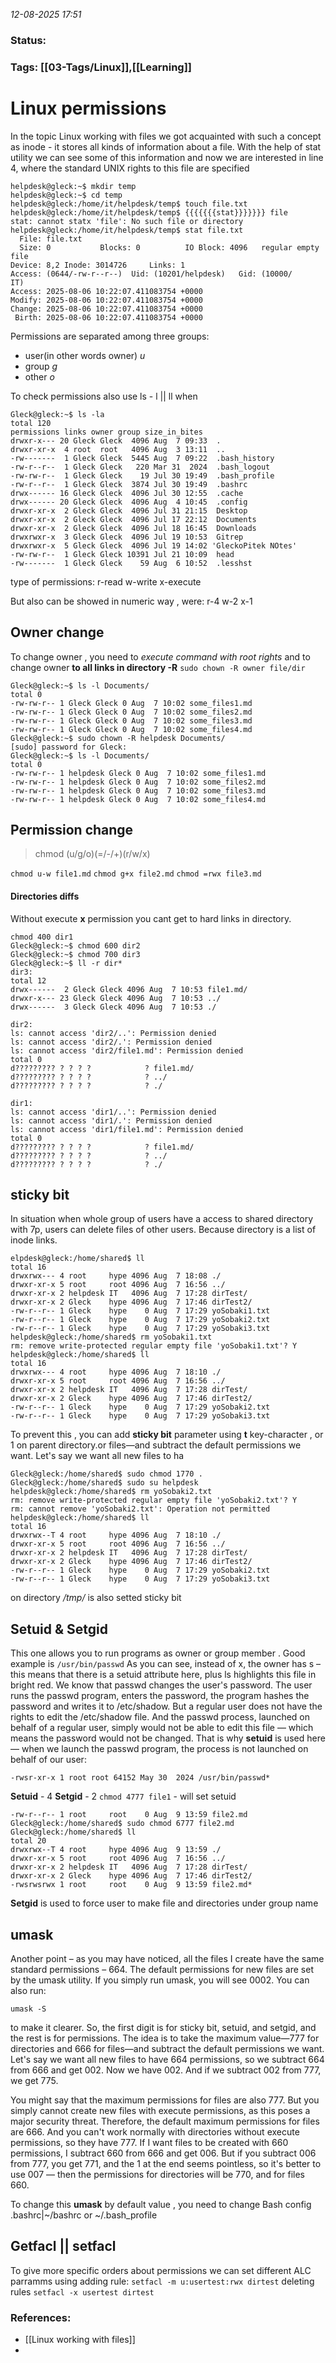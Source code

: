*12-08-2025 17:51*

### Status: 
  


### Tags: [[03-Tags/Linux]],[[Learning]]



# Linux permissions
In the topic Linux working with files we got acquainted with such a concept as inode - it stores all kinds of information about a file. With the help of stat utility we can see some of this information and now we are interested in line 4, where the standard UNIX rights to this file are specified
```
helpdesk@gleck:~$ mkdir temp
helpdesk@gleck:~$ cd temp
helpdesk@gleck:/home/it/helpdesk/temp$ touch file.txt
helpdesk@gleck:/home/it/helpdesk/temp$ {{{{{{{stat}}}}}}} file
stat: cannot statx 'file': No such file or directory
helpdesk@gleck:/home/it/helpdesk/temp$ stat file.txt
  File: file.txt
  Size: 0         	Blocks: 0          IO Block: 4096   regular empty file
Device: 8,2	Inode: 3014726     Links: 1
Access: (0644/-rw-r--r--)  Uid: (10201/helpdesk)   Gid: (10000/      IT)
Access: 2025-08-06 10:22:07.411083754 +0000
Modify: 2025-08-06 10:22:07.411083754 +0000
Change: 2025-08-06 10:22:07.411083754 +0000
 Birth: 2025-08-06 10:22:07.411083754 +0000

```
Permissions are separated among three groups:
- user(in other words owner) *u*
- group *g*
- other *o*

To check permissions also use ls - l || ll when 

```
Gleck@gleck:~$ ls -la
total 120
permissions links owner group size_in_bites
drwxr-x--- 20 Gleck Gleck  4096 Aug  7 09:33  .
drwxr-xr-x  4 root  root   4096 Aug  3 13:11  ..
-rw-------  1 Gleck Gleck  5445 Aug  7 09:22  .bash_history
-rw-r--r--  1 Gleck Gleck   220 Mar 31  2024  .bash_logout
-rw-rw-r--  1 Gleck Gleck    19 Jul 30 19:49  .bash_profile
-rw-r--r--  1 Gleck Gleck  3874 Jul 30 19:49  .bashrc
drwx------ 16 Gleck Gleck  4096 Jul 30 12:55  .cache
drwx------ 20 Gleck Gleck  4096 Aug  4 10:45  .config
drwxr-xr-x  2 Gleck Gleck  4096 Jul 31 21:15  Desktop
drwxr-xr-x  2 Gleck Gleck  4096 Jul 17 22:12  Documents
drwxr-xr-x  2 Gleck Gleck  4096 Jul 18 16:45  Downloads
drwxrwxr-x  3 Gleck Gleck  4096 Jul 19 10:53  Gitrep
drwxrwxr-x  5 Gleck Gleck  4096 Jul 19 14:02 'GleckoPitek NOtes'
-rw-rw-r--  1 Gleck Gleck 10391 Jul 21 10:09  head
-rw-------  1 Gleck Gleck    59 Aug  6 10:52  .lesshst

```

type of permissions:
r-read
w-write
x-execute

But also can be showed in numeric way , were:
r-4
w-2
x-1
## Owner change
To change owner , you need to *execute command with root rights* and to change owner **to all links in directory -R**
`sudo chown -R owner file/dir`

```
Gleck@gleck:~$ ls -l Documents/
total 0
-rw-rw-r-- 1 Gleck Gleck 0 Aug  7 10:02 some_files1.md
-rw-rw-r-- 1 Gleck Gleck 0 Aug  7 10:02 some_files2.md
-rw-rw-r-- 1 Gleck Gleck 0 Aug  7 10:02 some_files3.md
-rw-rw-r-- 1 Gleck Gleck 0 Aug  7 10:02 some_files4.md
Gleck@gleck:~$ sudo chown -R helpdesk Documents/
[sudo] password for Gleck: 
Gleck@gleck:~$ ls -l Documents/
total 0
-rw-rw-r-- 1 helpdesk Gleck 0 Aug  7 10:02 some_files1.md
-rw-rw-r-- 1 helpdesk Gleck 0 Aug  7 10:02 some_files2.md
-rw-rw-r-- 1 helpdesk Gleck 0 Aug  7 10:02 some_files3.md
-rw-rw-r-- 1 helpdesk Gleck 0 Aug  7 10:02 some_files4.md
```

## Permission change

> chmod (u/g/o)(=/-/+)(r/w/x) 

`chmod u-w file1.md`
`chmod g+x file2.md`
`chmod =rwx file3.md`

#### Directories diffs

Without execute **x** permission you cant get to hard links in directory. 

```
chmod 400 dir1
Gleck@gleck:~$ chmod 600 dir2
Gleck@gleck:~$ chmod 700 dir3
Gleck@gleck:~$ ll -r dir*
dir3:
total 12
drwx------  2 Gleck Gleck 4096 Aug  7 10:53 file1.md/
drwxr-x--- 23 Gleck Gleck 4096 Aug  7 10:53 ../
drwx------  3 Gleck Gleck 4096 Aug  7 10:53 ./

dir2:
ls: cannot access 'dir2/..': Permission denied
ls: cannot access 'dir2/.': Permission denied
ls: cannot access 'dir2/file1.md': Permission denied
total 0
d????????? ? ? ? ?            ? file1.md/
d????????? ? ? ? ?            ? ../
d????????? ? ? ? ?            ? ./

dir1:
ls: cannot access 'dir1/..': Permission denied
ls: cannot access 'dir1/.': Permission denied
ls: cannot access 'dir1/file1.md': Permission denied
total 0
d????????? ? ? ? ?            ? file1.md/
d????????? ? ? ? ?            ? ../
d????????? ? ? ? ?            ? ./

```

## sticky bit

In  situation when whole group of users have a access to shared directory with 7p, users can delete files of other users. Because directory is a list of inode links.
```
elpdesk@gleck:/home/shared$ ll
total 16
drwxrwx--- 4 root     hype 4096 Aug  7 18:08 ./
drwxr-xr-x 5 root     root 4096 Aug  7 16:56 ../
drwxr-xr-x 2 helpdesk IT   4096 Aug  7 17:28 dirTest/
drwxr-xr-x 2 Gleck    hype 4096 Aug  7 17:46 dirTest2/
-rw-r--r-- 1 Gleck    hype    0 Aug  7 17:29 yoSobaki1.txt
-rw-r--r-- 1 Gleck    hype    0 Aug  7 17:29 yoSobaki2.txt
-rw-r--r-- 1 Gleck    hype    0 Aug  7 17:29 yoSobaki3.txt
helpdesk@gleck:/home/shared$ rm yoSobaki1.txt
rm: remove write-protected regular empty file 'yoSobaki1.txt'? Y
helpdesk@gleck:/home/shared$ ll
total 16
drwxrwx--- 4 root     hype 4096 Aug  7 18:10 ./
drwxr-xr-x 5 root     root 4096 Aug  7 16:56 ../
drwxr-xr-x 2 helpdesk IT   4096 Aug  7 17:28 dirTest/
drwxr-xr-x 2 Gleck    hype 4096 Aug  7 17:46 dirTest2/
-rw-r--r-- 1 Gleck    hype    0 Aug  7 17:29 yoSobaki2.txt
-rw-r--r-- 1 Gleck    hype    0 Aug  7 17:29 yoSobaki3.txt

```

To prevent this , you can add **sticky bit** parameter using **t** key-character , or 1 on parent directory.or files—and subtract the default permissions we want. Let's say we want all new files to ha

```
Gleck@gleck:/home/shared$ sudo chmod 1770 .
Gleck@gleck:/home/shared$ sudo su helpdesk 
helpdesk@gleck:/home/shared$ rm yoSobaki2.txt 
rm: remove write-protected regular empty file 'yoSobaki2.txt'? Y
rm: cannot remove 'yoSobaki2.txt': Operation not permitted
helpdesk@gleck:/home/shared$ ll 
total 16
drwxrwx--T 4 root     hype 4096 Aug  7 18:10 ./
drwxr-xr-x 5 root     root 4096 Aug  7 16:56 ../
drwxr-xr-x 2 helpdesk IT   4096 Aug  7 17:28 dirTest/
drwxr-xr-x 2 Gleck    hype 4096 Aug  7 17:46 dirTest2/
-rw-r--r-- 1 Gleck    hype    0 Aug  7 17:29 yoSobaki2.txt
-rw-r--r-- 1 Gleck    hype    0 Aug  7 17:29 yoSobaki3.txt
```

on directory */tmp/* is also setted sticky bit   

## Setuid & Setgid
This one allows you to  run programs as owner or group member . Good example is `/usr/bin/passwd`
As you can see, instead of x, the owner has s – this means that there is a setuid attribute here, plus ls highlights this file in bright red. We know that passwd changes the user's password. The user runs the passwd program, enters the password, the program hashes the password and writes it to /etc/shadow. But a regular user does not have the rights to edit the /etc/shadow file. And the passwd process, launched on behalf of a regular user, simply would not be able to edit this file — which means the password would not be changed. That is why **setuid** is used here — when we launch the passwd program, the process is not launched on behalf of our user:
```
-rwsr-xr-x 1 root root 64152 May 30  2024 /usr/bin/passwd*
```
**Setuid** - 4
**Setgid** - 2
`chmod 4777 file1` - will set setuid 
```
-rw-r--r-- 1 root     root    0 Aug  9 13:59 file2.md
Gleck@gleck:/home/shared$ sudo chmod 6777 file2.md 
Gleck@gleck:/home/shared$ ll
total 20
drwxrwx--T 4 root     hype 4096 Aug  9 13:59 ./
drwxr-xr-x 5 root     root 4096 Aug  7 16:56 ../
drwxr-xr-x 2 helpdesk IT   4096 Aug  7 17:28 dirTest/
drwxr-xr-x 2 Gleck    hype 4096 Aug  7 17:46 dirTest2/
-rwsrwsrwx 1 root     root    0 Aug  9 13:59 file2.md*

```

**Setgid** is used to force user to make file and directories under group name
## umask
Another point – as you may have noticed, all the files I create have the same standard permissions – 664. The default permissions for new files are set by the umask utility. If you simply run umask, you will see 0002. You can also run:

```
umask -S
```

to make it clearer. So, the first digit is for sticky bit, setuid, and setgid, and the rest is for permissions. The idea is to take the maximum value—777 for directories and 666 for files—and subtract the default permissions we want. Let's say we want all new files to have 664 permissions, so we subtract 664 from 666 and get 002. Now we have 002. And if we subtract 002 from 777, we get 775.

You might say that the maximum permissions for files are also 777. But you simply cannot create new files with execute permissions, as this poses a major security threat. Therefore, the default maximum permissions for files are 666. And you can't work normally with directories without execute permissions, so they have 777. If I want files to be created with 660 permissions, I subtract 660 from 666 and get 006. But if you subtract 006 from 777, you get 771, and the 1 at the end seems pointless, so it's better to use 007 — then the permissions for directories will be 770, and for files 660.

To change this **umask** by default value , you need to change Bash config .bashrc|~/bashrc or ~/.bash_profile

## Getfacl || setfacl

To give more specific orders about permissions we can set different ALC parramms using 
	adding rule: `setfacl -m u:usertest:rwx dirtest`
	 deleting rules `setfacl -x usertest dirtest`









### References:

- [[Linux working with files]]
- 
  